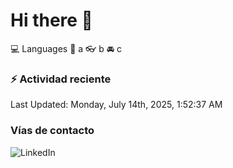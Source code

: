 # Hi there 👋

:computer: Languages
:pencil: a
:eyeglasses: b
:oncoming_automobile: c

### :zap: Actividad reciente
<!--RECENT_ACTIVITY:start-->
<!--RECENT_ACTIVITY:end-->
<!--RECENT_ACTIVITY:last_update-->
Last Updated: Monday, July 14th, 2025, 1:52:37 AM
<!--RECENT_ACTIVITY:last_update_end-->

### Vías de contacto

![LinkedIn](https://www.linkedin.com/in/irving-hernández-226846205/)
